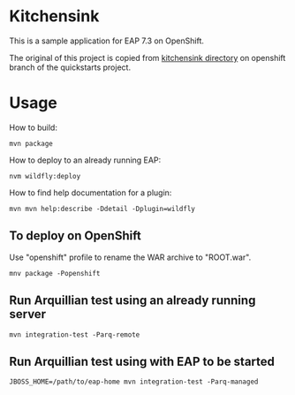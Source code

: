 # Kitchensink

This is a sample application for EAP 7.3 on OpenShift.

The original of this project is copied from
[kitchensink directory](https://github.com/jboss-developer/jboss-eap-quickstarts/tree/7.3.x-openshift/kitchensink)
on openshift branch of the quickstarts project.

# Usage

How to build:

    mvn package

How to deploy to an already running EAP:

    nvm wildfly:deploy

How to find help documentation for a plugin:

    mvn mvn help:describe -Ddetail -Dplugin=wildfly

## To deploy on OpenShift

Use "openshift" profile to rename the WAR archive to "ROOT.war".

    mnv package -Popenshift

## Run Arquillian test using an already running server

    mvn integration-test -Parq-remote

## Run Arquillian test using with EAP to be started

    JBOSS_HOME=/path/to/eap-home mvn integration-test -Parq-managed

